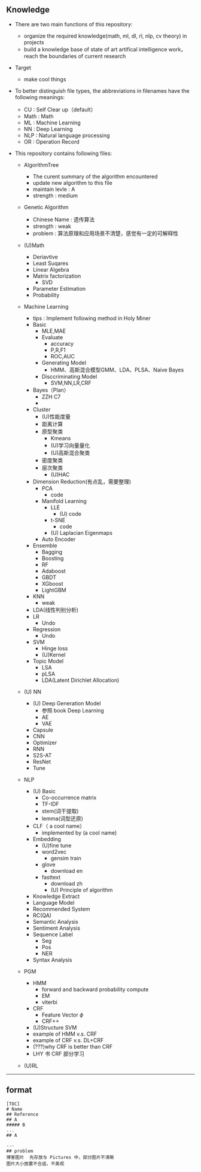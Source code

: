## Knowledge

- There are two main functions of this repository:
	- organize the required knowledge(math, ml, dl, rl, nlp, cv theory) in projects
	- build a knowledge base of state of art artifical intelligence work，reach the boundaries of current research

- Target
	- make cool things

- To better distinguish file types, the abbreviations in filenames have the following meanings:
    - CU : Self Clear up（default）
    - Math : Math
    - ML : Machine Learning
    - NN : Deep Learning
    - NLP : Natural language processing
    - OR : Operation Record

- This repository contains following files:
	- AlgorithmTree
		- The curent summary of the algorithm encountered
		- update new algorithm to this file
		- maintain levle : A
		- strength : medium
	- Genetic Algorithm
		- Chinese Name : 遗传算法
		- strength : weak
		- problem : 算法原理和应用场景不清楚，感觉有一定的可解释性
	- (U)Math
		- Deriavtive
		- Least Suqares
		- Linear Algebra
		- Matrix factorization
			- SVD
		- Parameter Estimation
		- Probability

	- Machine Learning
		- tips : Implement following method in Holy Miner
		- Basic
			- MLE,MAE
			- Evaluate
				- accuracy
				- P,R,F1
				- ROC,AUC
			- Generating Model
				- HMM、高斯混合模型GMM、LDA、PLSA、Naive Bayes
			- Disccriminating Model
				- SVM,NN,LR,CRF
		- Bayes（Plan）
            - ZZH C7
            - 
        - Cluster
			- (U)性能度量
			- 距离计算
			- 原型聚类
				- Kmeans
				- (U)学习向量量化
				- (U)高斯混合聚类
			- 密度聚类
			- 层次聚类
				- (U)HAC
		- Dimension Reduction(有点乱，需要整理)
			- PCA
				- code
			- Manifold Learning
				- LLE
					- (U) code
				- t-SNE
					- code
				- (U) Laplacian Eigenmaps
			- Auto Encoder
		- Ensemble
			- Bagging
			- Boosting
			- RF
			- Adaboost
			- GBDT
			- XGboost
			- LightGBM
		- KNN
			- weak
		- LDA(线性判别分析)
		- LR
			- Undo
		- Regression
			- Undo
		- SVM
			- Hinge loss
			- (U)Kernel
		- Topic Model
			- LSA
			- pLSA
			- LDA(Latent Dirichlet Allocation)
	- (U) NN
		- (U) Deep Generation Model
			- 参照 book Deep Learning
			- AE
			- VAE
		- Capsule
		- CNN
		- Optimizer
		- RNN
		- S2S-AT
		- ResNet
		- Tune
	- NLP
		- (U) Basic
			- Co-occurrence matrix
			- TF-IDF
			- stem(词干提取)
			- lemma(词型还原)
		- CLF（ a cool name）
			- implemented by (a cool name)
		- Embedding
			- (U)fine tune
			- word2vec
				- gensim train
			- glove
				- download en
			- fasttext
				- download zh
				- (U) Principle of algorithm
		- Knowledge Extract
		- Language Model
		- Recommended System
		- RC(QA)
		- Semantic Analysis
		- Sentiment Analysis
		- Sequence Label
			- Seg
			- Pos
			- NER
		- Syntax Analysis

	- PGM
		- HMM
			- forward and backward probability compute
			- EM
			- viterbi
		- CRF
			- Feature Vector $\phi$
			- CRF++
		- (U)Structure SVM
		- example of HMM v.s. CRF
		- example of CRF v.s. DL+CRF
		- (???)why CRF is better than CRF
		- LHY 书 CRF 部分学习
	- (U)RL

---

## format
```
[TOC]
# Name
## Reference
## A
##### B
...
## A

---
## problem
博客图片  先存放与 Pictures 中，部分图片不清晰
图片大小放置不合适，不美观
